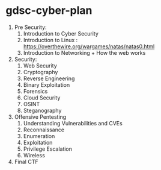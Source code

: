 # gdsc-cyber-plan

1. Pre Security:
   1. Introduction to Cyber Security
   2. Introduction to Linux : https://overthewire.org/wargames/natas/natas0.html
   3. Introduction to Networking + How the web works
2. Security:
   1. Web Security
   2. Cryptography
   3. Reverse Engineering
   4. Binary Exploitation
   5. Forensics
   6. Cloud Security
   7. OSINT
   8. Steganography
3. Offensive Pentesting
   1. Understanding Vulnerabilities and CVEs
   2. Reconnaissance
   3. Enumeration
   4. Exploitation
   5. Privilege Escalation
   6. Wireless
4. Final CTF
